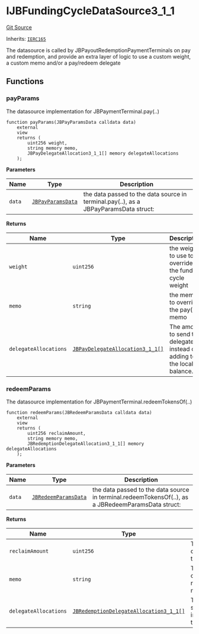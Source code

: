 # IJBFundingCycleDataSource3_1_1

[Git Source](https://github.com/jbx-protocol/juice-contracts-v3/blob/d45af6f3e4786ae53b9c9248af7f5f8ee832bece/contracts/interfaces/IJBFundingCycleDataSource3_1_1.sol)

Inherits: [`IERC165`](https://docs.openzeppelin.com/contracts/4.x/api/utils#IERC165)

The datasource is called by JBPayoutRedemptionPaymentTerminals on pay and redemption, and provide an extra layer of logic to use a custom weight, a custom memo and/or a pay/redeem delegate

## Functions

### payParams

The datasource implementation for JBPaymentTerminal.pay(..)

```solidity
function payParams(JBPayParamsData calldata data)
    external
    view
    returns (
        uint256 weight,
        string memory memo,
        JBPayDelegateAllocation3_1_1[] memory delegateAllocations
    );
```

**Parameters**

|Name|Type|Description|
|----|----|-----------|
|`data`|[`JBPayParamsData`](/docs/dev/v3/api/data-structures/jbpayparamsdata.md)|the data passed to the data source in terminal.pay(..), as a JBPayParamsData struct:|

**Returns**

|Name|Type|Description|
|----|----|-----------|
|`weight`|`uint256`|the weight to use to override the funding cycle weight|
|`memo`|`string`|the memo to override the pay(..) memo|
|`delegateAllocations`|[`JBPayDelegateAllocation3_1_1[]`](/docs/dev/v3/api/data-structures/jbpaydelegateallocation3_1_1.md)|The amount to send to delegates instead of adding to the local balance.|

### redeemParams

The datasource implementation for JBPaymentTerminal.redeemTokensOf(..)

```solidity
function redeemParams(JBRedeemParamsData calldata data)
    external
    view
    returns (
        uint256 reclaimAmount,
        string memory memo,
        JBRedemptionDelegateAllocation3_1_1[] memory delegateAllocations
    );
```

**Parameters**

|Name|Type|Description|
|----|----|-----------|
|`data`|[`JBRedeemParamsData`](/docs/dev/v3/api/data-structures/jbredeemparamsdata.md)|the data passed to the data source in terminal.redeemTokensOf(..), as a JBRedeemParamsData struct:|

**Returns**

|Name|Type|Description|
|----|----|-----------|
|`reclaimAmount`|`uint256`|The amount to claim, overriding the terminal logic.|
|`memo`|`string`|The memo to override the redeemTokensOf(..) memo.|
|`delegateAllocations`|[`JBRedemptionDelegateAllocation3_1_1[]`](/docs/dev/v3/api/data-structures/jbredemptiondelegateallocation3_1_1.md)|The amount to send to delegates instead of adding to the beneficiary.|

